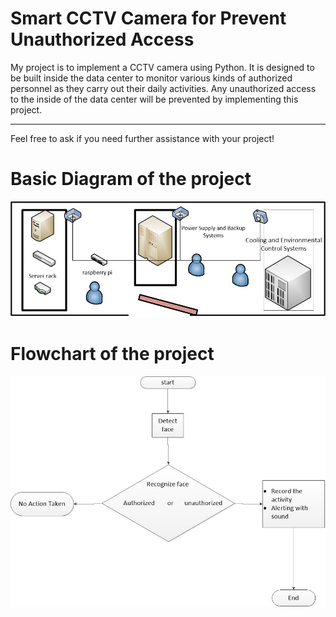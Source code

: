 # Smart CCTV Camera for Prevent Unauthorized Access

My project is to implement a CCTV camera using Python. It is designed to be built inside the data center to monitor various kinds of authorized personnel as they carry out their daily activities. Any unauthorized access to the inside of the data center will be prevented by implementing this project.

--- 

Feel free to ask if you need further assistance with your project!
# Basic Diagram of the project
![digram](https://github.com/Niroshakck4/Smart-CCTV-Camera-for-Privent-Unotherized-Access/blob/main/Drawing1.jpg)
# Flowchart of the project
![flowchart](https://github.com/Niroshakck4/Smart-CCTV-Camera-for-Privent-Unotherized-Access/blob/main/flow%20chart.jpg)

